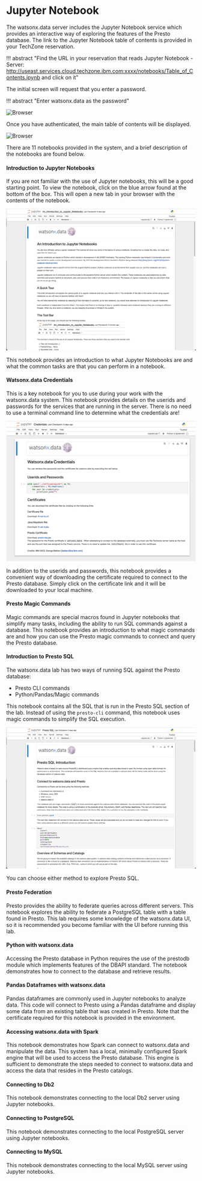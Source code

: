 # Jupyter Notebook
The watsonx.data server includes the Jupyter Notebook service which provides an interactive way of exploring the features of the Presto database. The link to the Jupyter Notebook table of contents is provided in your TechZone reservation.

!!! abstract "Find the URL in your reservation that reads Jupyter Notebook - Server: http://useast.services.cloud.techzone.ibm.com:xxxx/notebooks/Table_of_Contents.ipynb and click on it"

The initial screen will request that you enter a password.

!!! abstract "Enter watsonx.data as the password"

![Browser](wxd-images/watsonx-jupyter-logon.png) 

Once you have authenticated, the main table of contents will be displayed.

![Browser](wxd-images/watsonx-jupyter-toc.png) 

There are 11 notebooks provided in the system, and a brief description of the notebooks are found below.

#### Introduction to Jupyter Notebooks

If you are not familiar with the use of Jupyter notebooks, this will be a good starting point. To view the notebook, click on the blue arrow found at the bottom of the box. This will open a new tab in your browser with the contents of the notebook. 

![Browser](wxd-images/jupyter-intro.png)

This notebook provides an introduction to what Jupyter Notebooks are and what the common tasks are that you can perform in a notebook.

#### Watsonx.data Credentials

This is a key notebook for you to use during your work with the watsonx.data system. This notebook provides details on the userids and passwords for the services that are running in the server. There is no need to use a terminal command line to determine what the credentials are! 

![Browser](wxd-images/jupyter-credentials.png)

In addition to the userids and passwords, this notebook provides a convenient way of downloading the certificate required to connect to the Presto database. Simply click on the certificate link and it will be downloaded to your local machine.

#### Presto Magic Commands

Magic commands are special macros found in Jupyter notebooks that simplify many tasks, including the ability to run SQL commands against a database. This notebook provides an introduction to what magic commands are and how you can use the Presto magic commands to connect and query the Presto database.

#### Introduction to Presto SQL

The watsonx.data lab has two ways of running SQL against the Presto database:

* Presto CLI commands
* Python/Pandas/Magic commands

This notebook contains all the SQL that is run in the Presto SQL section of the lab. Instead of using the `presto-cli` command, this notebook uses magic commands to simplify the SQL execution.

![Browser](wxd-images/jupyter-prestosql.png)

You can choose either method to explore Presto SQL.

#### Presto Federation

Presto provides the ability to federate queries across different servers. This notebook explores the ability to federate a PostgreSQL table with a table found in Presto. This lab requires some knowledge of the watsonx.data UI, so it is recommended you become familiar with the UI before running this lab.

#### Python with watsonx.data

Accessing the Presto database in Python requires the use of the prestodb module which implements features of the DBAPI standard. The notebook demonstrates how to connect to the database and retrieve results.

#### Pandas Dataframes with watsonx.data

Pandas dataframes are commonly used in Jupyter notebooks to analyze data. This code will connect to Presto using a Pandas dataframe and display some data from an existing table that was created in Presto. Note that the certificate required for this notebook is provided in the environment. 

#### Accessing watsonx.data with Spark

This notebook demonstrates how Spark can connect to watsonx.data and manipulate the data. This system has a local, minimally configured Spark engine that will be used to access the Presto database. This engine is sufficient to demonstrate the steps needed to connect to watsonx.data and access the data that resides in the Presto catalogs.

#### Connecting to Db2

This notebook demonstrates connecting to the local Db2 server using Jupyter notebooks. 

#### Connecting to PostgreSQL

This notebook demonstrates connecting to the local PostgreSQL server using Jupyter notebooks. 

#### Connecting to MySQL

This notebook demonstrates connecting to the local MySQL server using Jupyter notebooks. 